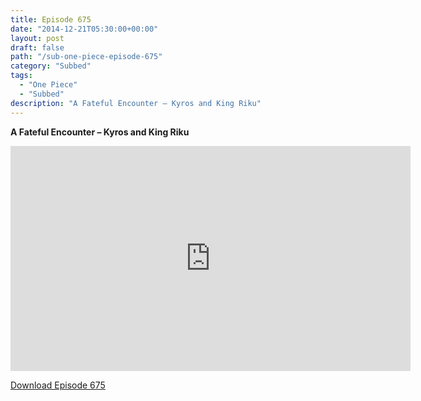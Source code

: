 ```yaml
---
title: Episode 675
date: "2014-12-21T05:30:00+00:00"
layout: post
draft: false
path: "/sub-one-piece-episode-675"
category: "Subbed"
tags:
  - "One Piece"
  - "Subbed"
description: "A Fateful Encounter – Kyros and King Riku"
---
```


**A Fateful Encounter – Kyros and King Riku**

<iframe width="640" height="360" src="https://www.rapidvideo.com/e/G6FRPGARBR" frameborder="0" marginwidth=0 marginheight=0 scrolling=no allowfullscreen></iframe>

<a href="http://ouo.io/qs/eCodkFEQ?s=https://rapidvid.to/d/https://www.rapidvideo.com/e/G6FRPGARBR">Download Episode 675</a>
